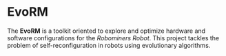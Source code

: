 # EvoRM

The **EvoRM** is a toolkit oriented to explore and optimize hardware and software configurations for the *Robominers Robot*. This project tackles the problem of self-reconfiguration in robots using evolutionary algorithms.

